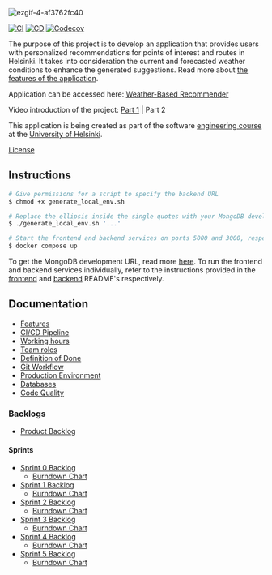 

![ezgif-4-af3762fc40](https://github.com/HelsinkiUniCollab/WeatherBasedRecommender/assets/101641412/fd68b750-12f0-4746-8067-dc073afa5ffe)

[![CI](https://github.com/HelsinkiUniCollab/WeatherbasedRecommender/actions/workflows/ci.yml/badge.svg)](https://github.com/HelsinkiUniCollab/WeatherbasedRecommender/actions/workflows/ci.yml)
[![CD](https://github.com/HelsinkiUniCollab/WeatherbasedRecommender/actions/workflows/cd.yml/badge.svg?branch=main)](https://github.com/HelsinkiUniCollab/WeatherbasedRecommender/actions/workflows/cd.yml)
[![Codecov](https://codecov.io/github/HelsinkiUniCollab/WeatherBasedRecommender/branch/main/graph/badge.svg?token=RU4KTLCO85)](https://codecov.io/github/HelsinkiUniCollab/WeatherBasedRecommender)

The purpose of this project is to develop an application that provides users with personalized recommendations for points of interest and routes in Helsinki. It takes into consideration the current and forecasted weather conditions to enhance the generated suggestions. Read more about [the features of the application](/docs/features.md).

Application can be accessed here: [Weather-Based Recommender](http://128.214.253.51:3000/)

Video introduction of the project: [Part 1](https://www.youtube.com/watch?v=XcDnT0qbQh8) | Part 2

This application is being created as part of the software [engineering course](https://github.com/HY-TKTL/TKT20007-Ohjelmistotuotantoprojekti/) at the [University of Helsinki](https://www.helsinki.fi/fi).

[License](/LICENSE)

## Instructions

```bash
# Give permissions for a script to specify the backend URL
$ chmod +x generate_local_env.sh

# Replace the ellipsis inside the single quotes with your MongoDB development URL
$ ./generate_local_env.sh '...' 

# Start the frontend and backend services on ports 5000 and 3000, respectively
$ docker compose up
```

To get the MongoDB development URL, read more [here](/docs/database.md). To run the frontend and backend services individually, refer to the instructions provided in the [frontend](/recommender-front/README.md) and [backend](/recommender-back/README.md) README's respectively.

## Documentation

* [Features](/docs/features.md)
* [CI/CD Pipeline](/docs/ci-cd.md)
* [Working hours](/docs/hours.md)
* [Team roles](/docs/roles.md)
* [Definition of Done](/docs/dod.md)
* [Git Workflow](/docs/workflow.md)
* [Production Environment](/docs/pouta.md)
* [Databases](/docs/database.md)
* [Code Quality](/docs/code_quality.md)

### Backlogs 

* [Product Backlog](https://github.com/orgs/HelsinkiUniCollab/projects/1)

#### Sprints
* [Sprint 0 Backlog](https://github.com/orgs/HelsinkiUniCollab/projects/1/views/1)
  * [Burndown Chart](https://github.com/HelsinkiUniCollab/WeatherBasedRecommender/assets/1563603/d7125033-704a-41aa-962c-ccf38f6ffbe8)
* [Sprint 1 Backlog](https://github.com/orgs/HelsinkiUniCollab/projects/1/views/5)
  * [Burndown Chart](https://user-images.githubusercontent.com/1563603/246382227-caa3c55d-8ae1-4ff1-adc4-37d175eda30c.png)
* [Sprint 2 Backlog](https://github.com/orgs/HelsinkiUniCollab/projects/1/views/8)
  * [Burndown Chart](https://github.com/HelsinkiUniCollab/WeatherBasedRecommender/assets/70194087/99774edb-e132-4ed0-831b-e9b7d638ef05)
* [Sprint 3 Backlog](https://github.com/orgs/HelsinkiUniCollab/projects/1/views/9)
  * [Burndown Chart](https://github.com/HelsinkiUniCollab/WeatherBasedRecommender/assets/1563603/82793050-3a47-4eb5-afba-fa1915a7f434)
* [Sprint 4 Backlog](https://github.com/orgs/HelsinkiUniCollab/projects/1/views/10)
  * [Burndown Chart](https://user-images.githubusercontent.com/1563603/259169990-35e11d1b-e03e-4a3c-97b9-a3edcca6b371.png)
* [Sprint 5 Backlog](https://github.com/orgs/HelsinkiUniCollab/projects/1/views/11)
  * [Burndown Chart](https://user-images.githubusercontent.com/1563603/262408124-398195a7-7e9f-49d7-b0be-09ac079ae185.png)




